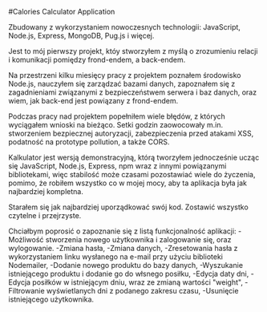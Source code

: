 #Calories Calculator Application

Zbudowany z wykorzystaniem nowoczesnych technologii: JavaScript, Node.js, Express, MongoDB, Pug.js i więcej.

Jest to mój pierwszy projekt, któy stworzyłem z myślą o zrozumieniu relacji i komunikacji pomiędzy frond-endem, a back-endem.

Na przestrzeni kilku miesięcy pracy z projektem poznałem środowisko Node.js, nauczyłem się zarządzać bazami danych, zapoznałem się z zagadnieniami związanymi z bezpieczeństwem serwera i baz danych, oraz wiem, jak back-end jest powiązany z frond-endem.

Podczas pracy nad projektem popełniłem wiele błędów, z których wyciągałem wnioski na bieżąco. Setki godzin zaowocowały m.in. stworzeniem bezpiecznej autoryzacji, zabezpieczenia przed atakami XSS, podatność na prototype pollution, a także CORS.

Kalkulator jest wersją demonstracyjną, którą tworzyłem jednocześnie ucząc się JavaScript, Node.js, Express, npm wraz z innymi powiązanymi bibliotekami, więc stabilość może czasami pozostawiać wiele do życzenia, pomimo, że robiłem wszystko co w mojej mocy, aby ta aplikacja była jak najbardziej kompletna.

Starałem się jak najbardziej uporządkować swój kod. Zostawić wszystko czytelne i przejrzyste.

Chciałbym poprosić o zapoznanie się z listą funkcjonalność aplikacji:
-Możliwość stworzenia nowego użytkownika i zalogowanie się, oraz wylogowanie.
-Zmiana hasła,
-Zmiana danych,
-Zresetowania hasła z wykorzystaniem linku wysłanego na e-mail przy użyciu biblioteki Nodemailer,
-Dodanie nowego produktu do bazy danych,
-Wyszukanie istniejącego produktu i dodanie go do włsnego posiłku,
-Edycja daty dni,
-Edycja posiłków w istniejącym dniu, wraz ze zmianą wartości "weight",
-Filtrowanie wyświetlanych dni z podanego zakresu czasu,
-Usunięcie istniejącego użytkownika.
